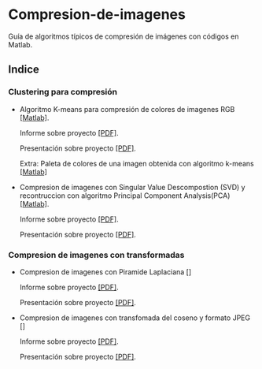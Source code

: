 # Compresion-de-imagenes
Guía de algoritmos típicos de compresión de imágenes con códigos en Matlab.

## Indice

### Clustering para compresión
* Algoritmo K-means para compresión de colores de imagenes RGB [[Matlab]](https://github.com/FlySka/Compresion-de-imagenes/blob/main/Compresion-de-colores-con-kmeans/clustering_JoaquinFarias.m).
    
    Informe sobre proyecto [[PDF]](https://github.com/FlySka/Compresion-de-imagenes/blob/main/Compresion-de-colores-con-kmeans/Informe_k-means.pdf).
    
    Presentación sobre proyecto [[PDF]](https://github.com/FlySka/Compresion-de-imagenes/blob/main/Compresion-de-colores-con-kmeans/PPT_kmeans.pdf).

    Extra: Paleta de colores de una imagen obtenida con algoritmo k-means [[Matlab]](https://github.com/FlySka/Compresion-de-imagenes/blob/main/Compresion-de-colores-con-kmeans/kmeans_paleta_de_colores.m)

* Compresion de imagenes con Singular Value Descompostion (SVD) y recontruccion con algoritmo Principal Component Analysis(PCA) [[Matlab]](https://github.com/FlySka/Compresion-de-imagenes/blob/main/Compresion-de-imagenes-SVD%2BPCA/SVD_JoaquinFarias.m).

    Informe sobre proyecto [[PDF]](https://github.com/FlySka/Compresion-de-imagenes/blob/main/Compresion-de-imagenes-SVD%2BPCA/infome_SVD%2BPCA_Joaquin%20Farias.pdf).
    
    Presentación sobre proyecto [[PDF]](https://github.com/FlySka/Compresion-de-imagenes/blob/main/Compresion-de-imagenes-SVD%2BPCA/PPT_SVD%2BPCA_Joaquin%20Farias.pdf).

### Compresion de imagenes con transformadas
* Compresion de imagenes con Piramide Laplaciana [[]]()
    
    Informe sobre proyecto [[PDF]](https://github.com/FlySka/Compresion-de-imagenes/blob/main/Compresion-de-colores-con-kmeans/Informe_k-means.pdf).
    
    Presentación sobre proyecto [[PDF]](https://github.com/FlySka/Compresion-de-imagenes/blob/main/Compresion-de-colores-con-kmeans/PPT_kmeans.pdf).

* Compresion de imagenes con transfomada del coseno y formato JPEG [[]]()
    
    Informe sobre proyecto [[PDF]](https://github.com/FlySka/Compresion-de-imagenes/blob/main/Compresion-de-colores-con-kmeans/Informe_k-means.pdf).
    
    Presentación sobre proyecto [[PDF]](https://github.com/FlySka/Compresion-de-imagenes/blob/main/Compresion-de-colores-con-kmeans/PPT_kmeans.pdf).
